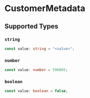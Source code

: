 # CustomerMetadata


## Supported Types

### `string`

```typescript
const value: string = "<value>";
```

### `number`

```typescript
const value: number = 596865;
```

### `boolean`

```typescript
const value: boolean = false;
```

